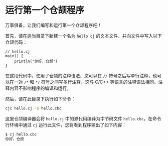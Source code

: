 # 运行第一个仓颉程序

万事俱备，让我们编写和运行第一个仓颉程序吧！

首先，请在适当目录下新建一个名为 `hello.cj` 的文本文件，并向文件中写入以下仓颉代码：

```cangjie
// hello.cj
main() {
    println("你好，仓颉")
}
```

在这段代码中，使用了仓颉的注释语法，您可以在 `//` 符号之后写单行注释，也可以在一对 `/*` 和 `*/` 符号之间写多行注释，这与 C/C++ 等语言的注释语法相同。注释内容不影响程序的编译和运行。

然后，请在此目录下执行如下命令：

```bash
cjc hello.cj -o hello.cbc
```

这里仓颉编译器会将 `hello.cj` 中的源代码编译为字节码文件 `hello.cbc`，在命令行环境中通过 `cj` 运行此文件，您将看到程序输出了如下内容：

```bash
$ cj hello.cbc
你好，仓颉
```
